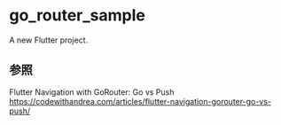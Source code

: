 # go_router_sample

A new Flutter project.

## 参照
Flutter Navigation with GoRouter: Go vs Push<br>
https://codewithandrea.com/articles/flutter-navigation-gorouter-go-vs-push/